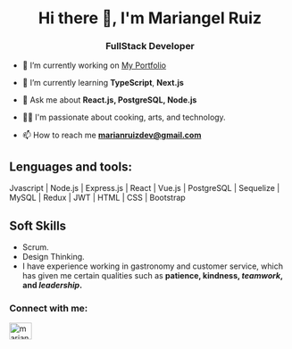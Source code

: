<h1 align="center">Hi there 👋, I'm Mariangel Ruiz</h1>
<h3 align="center">FullStack Developer</h3>

- 🔭 I’m currently working on [My Portfolio](https://github.com/marianRuizDev/myPortfolio)

- 🌱 I’m currently learning **TypeScript**, **Next.js**

- 💬 Ask me about **React.js, PostgreSQL, Node.js**

- 👨‍💻 I'm passionate about cooking, arts, and technology.

- 📫 How to reach me **marianruizdev@gmail.com**

## Lenguages and tools:
   Jvascript | Node.js | Express.js | React | Vue.js | PostgreSQL | Sequelize | MySQL  |  Redux | JWT  | HTML | CSS | Bootstrap

## Soft Skills
- Scrum.
- Design Thinking.
- I have experience working in gastronomy and customer service, which has given me certain qualities such as **patience, kindness, _teamwork_, and _leadership_.**

<h3 align="left">Connect with me:</h3>
<p align="left">
<a href="https://www.linkedin.com/in/mariangel-ruiz/?locale=en_US" target="blank"><img align="center" src="https://raw.githubusercontent.com/rahuldkjain/github-profile-readme-generator/master/src/images/icons/Social/linked-in-alt.svg" alt="mariangel-ruiz" height="30" width="40" /></a>
</p>


